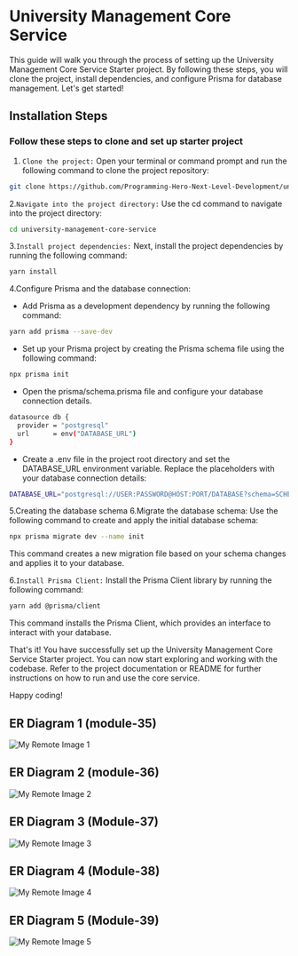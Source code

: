 # University Management Core Service

This guide will walk you through the process of setting up the University Management Core Service Starter project. By following these steps, you will clone the project, install dependencies, and configure Prisma for database management. Let's get started!

## Installation Steps

### Follow these steps to clone and set up starter project

1. `Clone the project:` Open your terminal or command prompt and run the following command to clone the project repository:

```bash
git clone https://github.com/Programming-Hero-Next-Level-Development/university-management-core-service-starter.git university-management-core-service
```

2.`Navigate into the project directory:` Use the cd command to navigate into the project directory:

```bash
cd university-management-core-service
```

3.`Install project dependencies:` Next, install the project dependencies by running the following command:

```bash
yarn install
```

4.Configure Prisma and the database connection:

- Add Prisma as a development dependency by running the following command:

```bash
yarn add prisma --save-dev
```

- Set up your Prisma project by creating the Prisma schema file using the following command:

```bash
npx prisma init
```

- Open the prisma/schema.prisma file and configure your database connection details.

```bash
datasource db {
  provider = "postgresql"
  url      = env("DATABASE_URL")
}
```

- Create a .env file in the project root directory and set the DATABASE_URL environment variable. Replace the placeholders with your database connection details:

```bash
DATABASE_URL="postgresql://USER:PASSWORD@HOST:PORT/DATABASE?schema=SCHEMA"
```

5.Creating the database schema
6.Migrate the database schema: Use the following command to create and apply the initial database schema:

```bash
npx prisma migrate dev --name init
```

This command creates a new migration file based on your schema changes and applies it to your database.

6.`Install Prisma Client:` Install the Prisma Client library by running the following command:

```bash
yarn add @prisma/client
```

This command installs the Prisma Client, which provides an interface to interact with your database.

That's it! You have successfully set up the University Management Core Service Starter project. You can now start exploring and working with the codebase. Refer to the project documentation or README for further instructions on how to run and use the core service.

Happy coding!

## ER Diagram 1 (module-35)

![My Remote Image 1](https://i.ibb.co/Ln2FttV/university-management-core-service-module-1.png?dl=0)

## ER Diagram 2 (module-36)

![My Remote Image 2](https://i.ibb.co/tJ4nt6T/Screenshot-2023-08-20-at-7-32-11-PM.png?dl=0)

## ER Diagram 3 (Module-37)

![My Remote Image 3](https://i.ibb.co/DV7Jwd8/university-management-core-service-Page-2-drawio.png?dl=0)

## ER Diagram 4 (Module-38)

![My Remote Image 4](https://i.ibb.co/x6yMTbh/module-38.png?dl=0)

## ER Diagram 5 (Module-39)

![My Remote Image 5](https://i.ibb.co/NVrkHG7/university-management-core-service-Page-1-drawio.png?dl=0)
